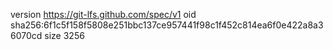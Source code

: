 version https://git-lfs.github.com/spec/v1
oid sha256:6f1c5f158f5808e251bbc137ce957441f98c1f452c814ea6f0e422a8a36070cd
size 3256
